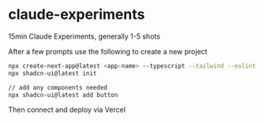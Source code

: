 # claude-experiments
15min Claude Experiments, generally 1-5 shots

After a few prompts use the following to create a new project
```sh
npx create-next-app@latest <app-name> --typescript --tailwind --eslint
npx shadcn-ui@latest init

// add any components needed
npx shadcn-ui@latest add button
```

Then connect and deploy via Vercel
